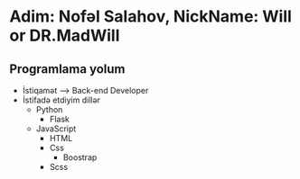 # Adim: Nofəl Salahov, NickName: Will or DR.MadWill

## Programlama yolum
  - İstiqamət --> Back-end Developer
  - İstifadə etdiyim dillər 
    - Python
      - Flask
    - JavaScript
      - HTML
      - Css
        - Boostrap
      - Scss
     

